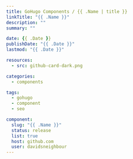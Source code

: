 ```yaml
---
title: GoHugo Components / {{ .Name | title }}
linkTitle: "{{ .Name }}"
description: ""
summary: ""

date: {{ .Date }}
publishDate: "{{ .Date }}"
lastmod: "{{ .Date }}"

resources:
  - src: github-card-dark.png

categories:
  - components

tags:
  - gohugo
  - component
  - seo

component:
  slug: "{{ .Name }}"
  status: release
  list: true
  host: github.com
  user: davidsneighbour
---
```

